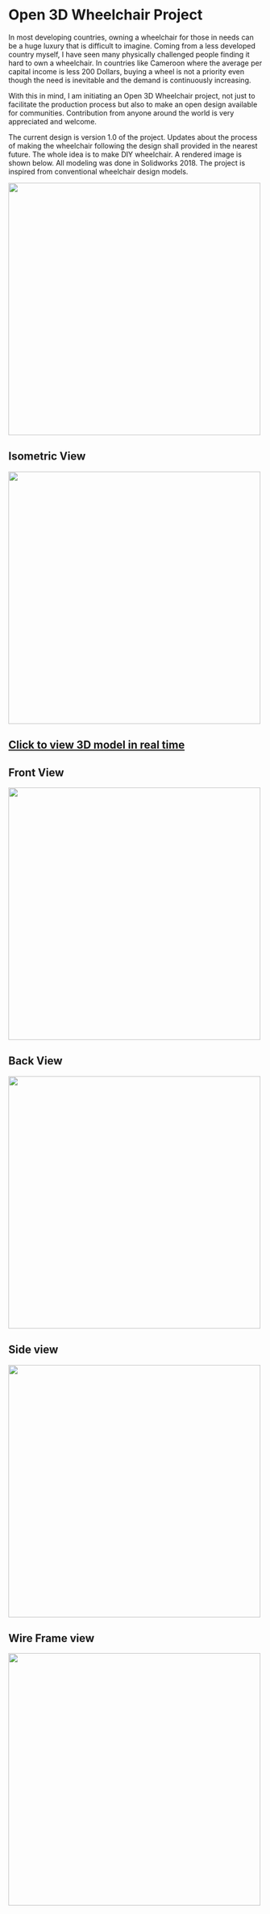 # Open 3D Wheelchair Project
In most developing countries, owning a wheelchair for those in needs can be a huge luxury that is difficult to imagine. Coming from a less developed country myself, I have seen many physically challenged people finding it hard to own a wheelchair. In countries like Cameroon where the average per capital income is less 200 Dollars, buying a wheel is not a priority even though the need is inevitable and the demand is continuously increasing.

With this in mind, I am initiating an Open 3D Wheelchair project, not just to facilitate the production process but also to make an open design available for communities. Contribution from anyone around the world is very appreciated and welcome.

The current design is version 1.0 of the project. Updates about the process of making the wheelchair following the design shall provided in the nearest future. The whole idea is to make DIY wheelchair.
A rendered image is shown below. All modeling was done in Solidworks 2018. The project is inspired from conventional wheelchair design models.

<img src = "docs/clean-image-edited.jpg" width = "500">

## Isometric View
<img src = "docs/diag.JPG" width = "500">

## [Click to view 3D model in real time](https://github.com/ebotbesong/Open-3D-Wheel-Chair-Project/blob/main/production%20files/git-hub.STL)

## Front View
<img src = "docs/face.JPG" width = "500">

## Back View
<img src = "docs/back.JPG" width = "500">

## Side view
<img src = "docs/side.JPG" width = "500">

## Wire Frame view
<img src = "docs/shadow.JPG" width = "500">
